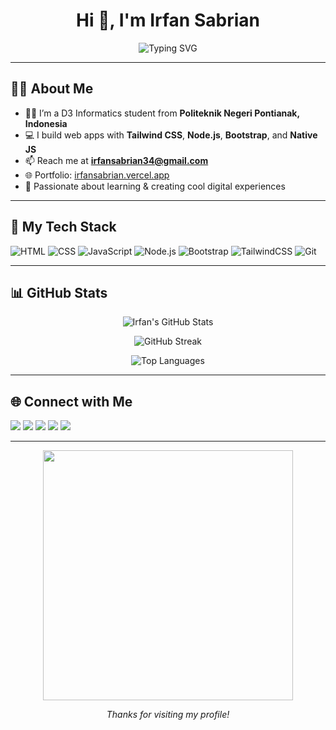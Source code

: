 <h1 align="center">Hi 👋, I'm Irfan Sabrian</h1>
<p align="center">
  <img src="https://readme-typing-svg.herokuapp.com?font=Fira+Code&size=22&pause=1000&color=00ADB5&center=true&vCenter=true&width=435&lines=Mahasiswa+D3+%7C+Web+Developer;Love+Tailwind%2C+Node.js%2C+Bootstrap+%26+Native;Always+Learning+New+Things+%F0%9F%8C%9F" alt="Typing SVG" />
</p>

---

## 🙋‍♂️ About Me

- 👨‍🎓 I’m a D3 Informatics student from **Politeknik Negeri Pontianak, Indonesia**
- 💻 I build web apps with **Tailwind CSS**, **Node.js**, **Bootstrap**, and **Native JS**
- 📫 Reach me at **irfansabrian34@gmail.com**
- 🌐 Portfolio: [irfansabrian.vercel.app](https://irfansabrian.vercel.app)
- 🎯 Passionate about learning & creating cool digital experiences

---

## 🚀 My Tech Stack

![HTML](https://img.shields.io/badge/-HTML5-E34F26?logo=html5&logoColor=fff&style=flat)
![CSS](https://img.shields.io/badge/-CSS3-1572B6?logo=css3&logoColor=fff&style=flat)
![JavaScript](https://img.shields.io/badge/-JavaScript-F7DF1E?logo=javascript&logoColor=000&style=flat)
![Node.js](https://img.shields.io/badge/-Node.js-339933?logo=node.js&logoColor=fff&style=flat)
![Bootstrap](https://img.shields.io/badge/-Bootstrap-7952B3?logo=bootstrap&logoColor=fff&style=flat)
![TailwindCSS](https://img.shields.io/badge/-Tailwind%20CSS-06B6D4?logo=tailwindcss&logoColor=fff&style=flat)
![Git](https://img.shields.io/badge/-Git-F05032?logo=git&logoColor=fff&style=flat)

---

## 📊 GitHub Stats

<p align="center">
  <img src="https://github-readme-stats.vercel.app/api?username=IrfanSabrian&show_icons=true&theme=radical" alt="Irfan's GitHub Stats" />
</p>
<p align="center">
  <img src="https://github-readme-streak-stats.herokuapp.com/?user=IrfanSabrian&theme=radical" alt="GitHub Streak" />
</p>
<p align="center">
  <img src="https://github-readme-stats.vercel.app/api/top-langs/?username=IrfanSabrian&layout=compact&theme=radical" alt="Top Languages" />
</p>

---

## 🌐 Connect with Me

<p>
  <a href="mailto:irfansabrian34@gmail.com"><img src="https://img.shields.io/badge/-Email-D14836?style=flat-square&logo=gmail&logoColor=white"/></a>
  <a href="https://www.linkedin.com/in/irfansabrian/"><img src="https://img.shields.io/badge/-LinkedIn-0077B5?style=flat-square&logo=linkedin&logoColor=white"/></a>
  <a href="https://twitter.com/irfansabrian"><img src="https://img.shields.io/badge/-Twitter-1DA1F2?style=flat-square&logo=twitter&logoColor=white"/></a>
  <a href="https://instagram.com/irfansabrian"><img src="https://img.shields.io/badge/-Instagram-E4405F?style=flat-square&logo=instagram&logoColor=white"/></a>
  <a href="https://irfansabrian.vercel.app"><img src="https://img.shields.io/badge/-Website-000?style=flat-square&logo=vercel&logoColor=white"/></a>
</p>

---

<p align="center">
  <img src="https://media.giphy.com/media/qgQUggAC3Pfv687qPC/giphy.gif" width="400" />
</p>

<p align="center"><i>Thanks for visiting my profile!</i></p>

